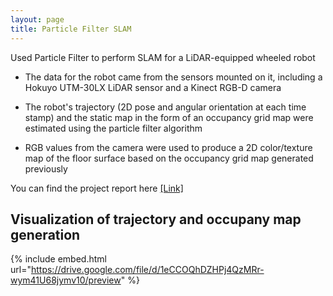 ```yaml
---
layout: page
title: Particle Filter SLAM
---
```


Used Particle Filter to perform SLAM for a LiDAR-equipped wheeled robot 

- The data for the robot came from the sensors mounted on it, including a Hokuyo UTM-30LX LiDAR sensor and a Kinect RGB-D camera

- The robot's trajectory (2D pose and angular orientation at each time stamp) and the static map in the form of an occupancy grid map were estimated using the particle filter algorithm

- RGB values from the camera were used to produce a 2D color/texture map of the floor surface based on the occupancy grid map generated previously

You can find the project report here [[Link]](https://drive.google.com/file/d/1AQXA0KcFs-B63mxKaA_FmfN-TuLewVeh/view?usp=sharing)

## Visualization of trajectory and occupany map generation
{% include embed.html url="https://drive.google.com/file/d/1eCCOQhDZHPj4QzMRr-wym41U68jymv10/preview" %}
<!-- <p style="text-align: center; font-style: italic;"> 
Visualization of trajectory and occupany grid generation using Particle Filter
</p> -->
<!-- {% include embed.html url="https://drive.google.com/file/d/1eCCOQhDZHPj4QzMRr-wym41U68jymv10/view?usp=sharing" %} -->
<!-- <iframe src="https://drive.google.com/file/d/1eCCOQhDZHPj4QzMRr-wym41U68jymv10/view?usp=sharing" width="640" height="480"></iframe> -->











